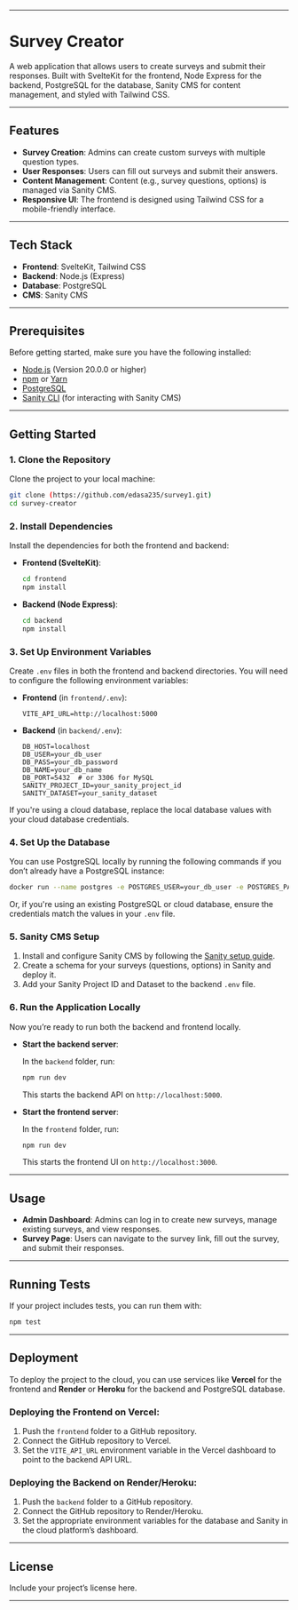 
---

# Survey Creator

A web application that allows users to create surveys and submit their responses. Built with SvelteKit for the frontend, Node Express for the backend, PostgreSQL for the database, Sanity CMS for content management, and styled with Tailwind CSS.

---

## Features

- **Survey Creation**: Admins can create custom surveys with multiple question types.
- **User Responses**: Users can fill out surveys and submit their answers.
- **Content Management**: Content (e.g., survey questions, options) is managed via Sanity CMS.
- **Responsive UI**: The frontend is designed using Tailwind CSS for a mobile-friendly interface.

---

## Tech Stack

- **Frontend**: SvelteKit, Tailwind CSS
- **Backend**: Node.js (Express)
- **Database**: PostgreSQL
- **CMS**: Sanity CMS

---

## Prerequisites

Before getting started, make sure you have the following installed:

- [Node.js](https://nodejs.org/en/) (Version 20.0.0 or higher)
- [npm](https://www.npmjs.com/) or [Yarn](https://yarnpkg.com/)
- [PostgreSQL](https://www.postgresql.org/download/)
- [Sanity CLI](https://www.sanity.io/docs/cli) (for interacting with Sanity CMS)

---

## Getting Started

### 1. Clone the Repository

Clone the project to your local machine:

```bash
git clone (https://github.com/edasa235/survey1.git)
cd survey-creator
```

### 2. Install Dependencies

Install the dependencies for both the frontend and backend:

- **Frontend (SvelteKit)**:

  ```bash
  cd frontend
  npm install
  ```

- **Backend (Node Express)**:

  ```bash
  cd backend
  npm install
  ```

### 3. Set Up Environment Variables

Create `.env` files in both the frontend and backend directories. You will need to configure the following environment variables:

- **Frontend** (in `frontend/.env`):

  ```env
  VITE_API_URL=http://localhost:5000
  ```

- **Backend** (in `backend/.env`):

  ```env
  DB_HOST=localhost
  DB_USER=your_db_user
  DB_PASS=your_db_password
  DB_NAME=your_db_name
  DB_PORT=5432  # or 3306 for MySQL
  SANITY_PROJECT_ID=your_sanity_project_id
  SANITY_DATASET=your_sanity_dataset
  ```

If you're using a cloud database, replace the local database values with your cloud database credentials.

### 4. Set Up the Database

You can use PostgreSQL locally by running the following commands if you don’t already have a PostgreSQL instance:

```bash
docker run --name postgres -e POSTGRES_USER=your_db_user -e POSTGRES_PASSWORD=your_db_password -e POSTGRES_DB=your_db_name -p 5432:5432 -d postgres
```

Or, if you're using an existing PostgreSQL or cloud database, ensure the credentials match the values in your `.env` file.

### 5. Sanity CMS Setup

1. Install and configure Sanity CMS by following the [Sanity setup guide](https://www.sanity.io/docs/getting-started).
2. Create a schema for your surveys (questions, options) in Sanity and deploy it.
3. Add your Sanity Project ID and Dataset to the backend `.env` file.

### 6. Run the Application Locally

Now you’re ready to run both the backend and frontend locally.

- **Start the backend server**:

  In the `backend` folder, run:

  ```bash
  npm run dev
  ```

  This starts the backend API on `http://localhost:5000`.

- **Start the frontend server**:

  In the `frontend` folder, run:

  ```bash
  npm run dev
  ```

  This starts the frontend UI on `http://localhost:3000`.

---

## Usage

- **Admin Dashboard**: Admins can log in to create new surveys, manage existing surveys, and view responses.
- **Survey Page**: Users can navigate to the survey link, fill out the survey, and submit their responses.

---

## Running Tests

If your project includes tests, you can run them with:

```bash
npm test
```

---

## Deployment

To deploy the project to the cloud, you can use services like **Vercel** for the frontend and **Render** or **Heroku** for the backend and PostgreSQL database.

### Deploying the Frontend on Vercel:

1. Push the `frontend` folder to a GitHub repository.
2. Connect the GitHub repository to Vercel.
3. Set the `VITE_API_URL` environment variable in the Vercel dashboard to point to the backend API URL.

### Deploying the Backend on Render/Heroku:

1. Push the `backend` folder to a GitHub repository.
2. Connect the GitHub repository to Render/Heroku.
3. Set the appropriate environment variables for the database and Sanity in the cloud platform’s dashboard.

---

## License

Include your project’s license here.

---


